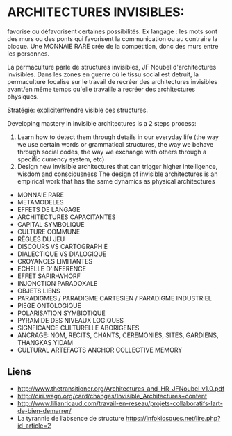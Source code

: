 # ARCHITECTURES INVISIBLES: 

favorise ou défavorisent certaines possibilités. Ex langage : les mots sont des murs ou des ponts qui favorisent la communication ou au contraire la bloque. Une MONNAIE RARE crée de la compétition, donc des murs entre les personnes.

La permaculture parle de structures invisibles, JF Noubel d'architectures invisibles. Dans les zones en guerre où le tissu social est detruit, la permaculture focalise sur le travail de recréer des architectures invisibles avant/en même temps qu'elle travaille à recréer des architectures physiques.

Stratégie: expliciter/rendre visible ces structures.

Developing mastery in invisible architectures is a 2 steps process:
1.  Learn how to detect them through details in our everyday life (the way we use certain words or
grammatical structures, the way we behave through social codes, the way we exchange with others
through a specific currency system, etc)
2.  Design new invisible architectures that can trigger higher intelligence, wisdom and consciousness
The design of invisible architectures is an empirical work that has the same dynamics as physical
architectures

- MONNAIE RARE
- METAMODELES
- EFFETS DE LANGAGE
- ARCHITECTURES CAPACITANTES
- CAPITAL SYMBOLIQUE
- CULTURE COMMUNE
- RÈGLES DU JEU
- DISCOURS VS CARTOGRAPHIE
- DIALECTIQUE VS DIALOGIQUE
- CROYANCES LIMITANTES
- ECHELLE D'INFERENCE
- EFFET SAPIR-WHORF
- INJONCTION PARADOXALE
- OBJETS LIENS
- PARADIGMES / PARADIGME CARTESIEN / PARADIGME INDUSTRIEL
- PIEGE ONTOLOGIQUE
- POLARISATION SYMBIOTIQUE
- PYRAMIDE DES NIVEAUX LOGIQUES
- SIGNFICANCE CULTURELLE ABORIGENES
- ANCRAGE: NOM, RECITS, CHANTS, CEREMONIES, SITES, GARDIENS, THANGKAS YIDAM
- CULTURAL ARTEFACTS ANCHOR COLLECTIVE MEMORY


## Liens


- http://www.thetransitioner.org/Architectures_and_HR_JFNoubel_v1.0.pdf
- http://ciri.wagn.org/card/changes/Invisible_Architectures+content
- http://www.lilianricaud.com/travail-en-reseau/projets-collaboratifs-lart-de-bien-demarrer/
- La tyrannie de l’absence de structure
https://infokiosques.net/lire.php?id_article=2
